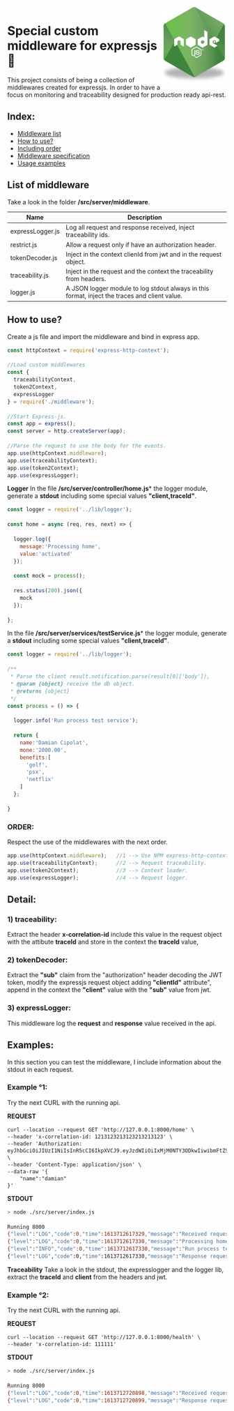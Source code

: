 <img src="https://github.com/damiancipolat/node-bff/blob/master/doc/node.png?raw=true" width="150px" align="right" />

# Special custom middleware for expressjs 🚀
This project consists of being a collection of middlewares created for expressjs. In order to have a focus on monitoring and traceability designed for production ready api-rest.

## Index:
- [Middleware list](#list)
- [How to use?](#use)
- [Including order](#order)
- [Middleware specification](#detail)
- [Usage examples](#examples)

<a name="list"></a>
## List of middleware
Take a look in the folder **/src/server/middleware**.

| Name | Description  |
|-------------|--------|
|expressLogger.js | Log all request and response received, inject traceability ids. |
|restrict.js | Allow a request only if have an authorization header. |
|tokenDecoder.js | Inject in the context clienId from jwt and in the request object. |
|traceability.js | Inject in the request and the context the traceability from headers. |
|logger.js | A JSON logger module to log stdout always in this format, inject the traces and client value. |

<a name="use"></a>
## How to use?
Create a js file and import the middleware and bind in express app.

```js
const httpContext = require('express-http-context');

//Load custom middlewares
const {
  traceabilityContext,
  token2Context,
  expressLogger
} = require('./middleware');

//Start Express-js.
const app = express();
const server = http.createServer(app);

//Parse the request to use the body for the events.
app.use(httpContext.middleware);
app.use(traceabilityContext);
app.use(token2Context);
app.use(expressLogger);
```

**Logger**
In the file **/src/server/controller/home.js*** the logger module, generate a **stdout** including some special values **"client,traceId"**.

```js
const logger = require('../lib/logger');

const home = async (req, res, next) => {  

  logger.log({
    message:'Processing home',
    value:'activated'
  });

  const mock = process();

  res.status(200).json({
    mock
  });

};
```

In the file **/src/server/services/testService.js*** the logger module, generate a **stdout** including some special values **"client,traceId"**.

```js
const logger = require('../lib/logger');

/**
 * Parse the client result.notification.parse(result[0]['body']),
 * @param {object} receive the db object.
 * @returns {object}
 */
const process = () => {

  logger.info('Run process test service');

  return {
    name:'Damian Cipolat',
    mone:'2000.00',
    benefits:[
      'golf',
      'psx',
      'netflix'
    ]
  };

}
```

<a name="order"></a>
### ORDER:
Respect the use of the middlewares with the next order.

```js
app.use(httpContext.middleware);   //1 --> Use NPM express-http-context module.
app.use(traceabilityContext);      //2 --> Request traceability.
app.use(token2Context);            //3 --> Context loader.
app.use(expressLogger);            //4 --> Request logger. 
```

<a name="detail"></a>
## Detail:

### 1) **traceability**:
Extract the header **x-correlation-id** include this value in the request object with the attibute **traceId** and store in the context the **traceId** value,

### 2) **tokenDecoder**:
Extract the **"sub"** claim from the "authorization" header decoding the JWT token, modify the expressjs request object adding **"clientId"** attribute",
append in the context the **"client"** value with the **"sub"** value from jwt.

### 3) **expressLogger**:
This middleware log the **request** and **response** value received in the api.

<a name="examples"></a>
## Examples:
In this section you can test the middleware, I include information about the stdout in each request.

### Example °1:
Try the next CURL with the running api.

**REQUEST**
```console
curl --location --request GET 'http://127.0.0.1:8000/home' \
--header 'x-correlation-id: 1213123213123213213123' \
--header 'Authorization: eyJhbGciOiJIUzI1NiIsInR5cCI6IkpXVCJ9.eyJzdWIiOiIxMjM0NTY3ODkwIiwibmFtZSI6IkpvaG4gRG9lIiwiaWF0IjoxNTE2MjM5MDIyfQ.SflKxwRJSMeKKF2QT4fwpMeJf36POk6yJV_adQssw5c' \
--header 'Content-Type: application/json' \
--data-raw '{
    "name":"damian"
}'
```

**STDOUT**
```bash
> node ./src/server/index.js

Running 8000
{"level":"LOG","code":0,"time":1613712617329,"message":"Received request","url":"/home","method":"GET","traceId":"1213123213123213213123","client":"1234567890"}
{"level":"LOG","code":0,"time":1613712617330,"message":"Processing home","value":"activated","traceId":"1213123213123213213123","client":"1234567890"}
{"level":"INFO","code":0,"time":1613712617330,"message":"Run process test service","traceId":"1213123213123213213123","client":"1234567890"}
{"level":"LOG","code":0,"time":1613712617330,"message":"Response request","url":"/","status":200,"method":"GET","traceId":"1213123213123213213123","client":"1234567890","response":{"mock":{"name":"Damian Cipolat","mone":"2000.00","benefits":["golf","psx","netflix"]}}}
```

**Traceability**
Take a look in the stdout, the expresslogger and the logger lib, extract the **traceId** and **client** from the headers and jwt.


### Example °2:
Try the next CURL with the running api.

**REQUEST**
```console
curl --location --request GET 'http://127.0.0.1:8000/health' \
--header 'x-correlation-id: 111111'
```

**STDOUT**
```bash
> node ./src/server/index.js

Running 8000
{"level":"LOG","code":0,"time":1613712720898,"message":"Received request","url":"/health","method":"GET","traceId":"111111"}
{"level":"LOG","code":0,"time":1613712720899,"message":"Response request","url":"/","status":201,"method":"GET","traceId":"111111","response":{"health":"OK"}}
```
